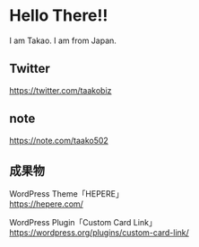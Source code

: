 # Hello There!!
I am Takao. I am from Japan.<br>

## Twitter
https://twitter.com/taakobiz

## note
https://note.com/taako502

## 成果物
WordPress Theme「HEPERE」<br>
https://hepere.com/<br>

WordPress Plugin「Custom Card Link」<br>
https://wordpress.org/plugins/custom-card-link/
